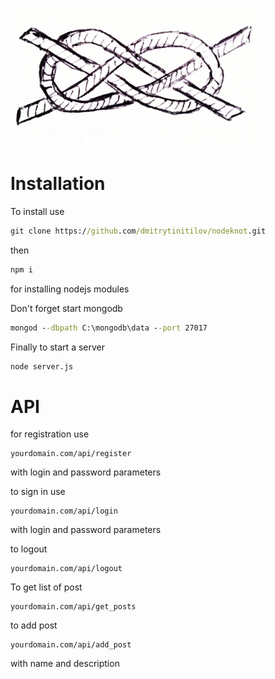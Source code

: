 ![nodeknot logo](/nodeknot_sm.gif)

# Installation

To install use 

```cmd
git clone https://github.com/dmitrytinitilov/nodeknot.git
```
then 

```cmd
npm i
```
for installing nodejs modules

Don't forget start mongodb

```cmd
mongod --dbpath C:\mongodb\data --port 27017
```

Finally to start a server

```cmd
node server.js
```

# API

for registration use

```
yourdomain.com/api/register
```

with login and password parameters

to sign in use

```
yourdomain.com/api/login
```
with login and password parameters

to logout

```
yourdomain.com/api/logout
```

To get list of post

```
yourdomain.com/api/get_posts
```

to add post 

```
yourdomain.com/api/add_post
```

with name and description








